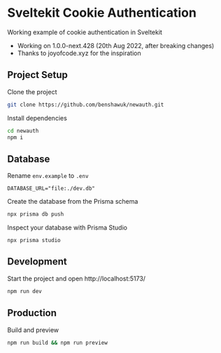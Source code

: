 # Sveltekit Cookie Authentication
Working example of cookie authentication in Sveltekit
- Working on 1.0.0-next.428  (20th Aug 2022, after breaking changes)
- Thanks to joyofcode.xyz for the inspiration

## Project Setup

Clone the project

```sh
git clone https://github.com/benshawuk/newauth.git
```

Install dependencies

```sh
cd newauth
npm i
```

## Database

Rename `env.example` to `.env`

```
DATABASE_URL="file:./dev.db"
```

Create the database from the Prisma schema

```sh
npx prisma db push
```

Inspect your database with Prisma Studio

```
npx prisma studio
```

## Development

Start the project and open http://localhost:5173/

```sh
npm run dev
```

## Production

Build and preview

```sh
npm run build && npm run preview
```

